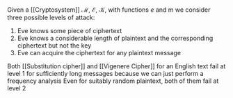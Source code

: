 Given a [[Cryptosystem]] $\mathcal{M}$, $\mathcal{E}$, $\mathcal{K}$, with functions $e$ and m
we consider three possible levels of attack:
1. Eve knows some piece of ciphertext
2. Eve knows a considerable length of plaintext 
   and the corresponding ciphertext
   but not the key
3. Eve can acquire the ciphertext for any plaintext message

Both [[Substitution cipher]] and [[Vigenere Cipher]] 
for an English text fail at level 1 for sufficiently long messages
because we can just perform a frequency analysis
Even for suitably random plaintext, both of them fail at level 2